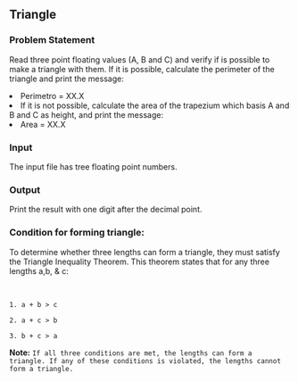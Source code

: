 ## Triangle
### Problem Statement
<p>Read three point floating values (A, B and C) and verify if is possible to make a triangle with them. If it is possible, calculate the perimeter of the triangle and print the message:<br>


<li>Perimetro = XX.X</li>


<li>If it is not possible, calculate the area of the trapezium which basis A and B and C as height, and print the message:</li>


<li>Area = XX.X</li></p>

### Input
<p>The input file has tree floating point numbers.
</p>

### Output
<p>Print the result with one digit after the decimal point.
</p>

### Condition for forming triangle:
<p>To determine whether three lengths can form a triangle, they must satisfy the Triangle Inequality Theorem. This theorem states that for any three lengths  a,b, & c:</p><br>

`1. a + b > c`

`2. a + c > b`

`3. b + c > a`

<b>Note:</b> `If all three conditions are met, the lengths can form a triangle. If any of these conditions is violated, the lengths cannot form a triangle.`

